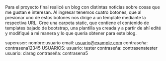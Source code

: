Para el proyecto final realicé un blog con distintas noticias sobre cosas que me gustan e interesan.
Al ingresar tenemos cuatro botones, que al presionar uno de estos botones nos dirige a un template mediante la respectiva URL. Cree una carpeta static, que contiene el contenido de templates bajado de bootstrap, una plantilla ya creada y a partir de ahí edité y modifiqué a mi manera y lo que quería obtener para este blog.

superuser: nombre:usuario email: usuario@example.com contraseña: contrasena12345
USUARIOS: usuario: tester contraseña: contrasenatester
usuario: clarag contraseña: contrasena5
